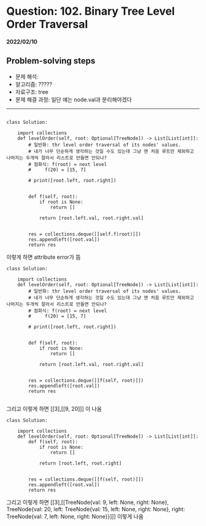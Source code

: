 # Question: 102. Binary Tree Level Order Traversal
#### 2022/02/10


## Problem-solving steps
* 문제 해석:
* 알고리즘: ?????
* 자료구조: tree
* 문제 해결 과정: 일단 얘는 node.val과 분리해야겠다



---


```python3

class Solution:
    
    import collections
    def levelOrder(self, root: Optional[TreeNode]) -> List[List[int]]:
        # 일반화: thr level order traversal of its nodes' values. 
        # 내가 너무 단순하게 생각하는 것일 수도 있는데 그냥 맨 처음 루트만 제외하고 나머지는 두개씩 잘라서 리스트로 만들면 안되나?
        # 점화식: f(root) = next level
        #     f(20) = [15, 7]
        
        # print([root.left, root.right])
        
        
        def f(self, root):
            if root is None:
                return []
            
            return [root.left.val, root.right.val]
        
        
        res = collections.deque([[self.f(root)]])
        res.appendleft([root.val])
        return res

```

이렇게 하면 attribute error가 뜸

```python3
class Solution:
    
    import collections
    def levelOrder(self, root: Optional[TreeNode]) -> List[List[int]]:
        # 일반화: thr level order traversal of its nodes' values. 
        # 내가 너무 단순하게 생각하는 것일 수도 있는데 그냥 맨 처음 루트만 제외하고 나머지는 두개씩 잘라서 리스트로 만들면 안되나?
        # 점화식: f(root) = next level
        #     f(20) = [15, 7]
        
        # print([root.left, root.right])
        
        
        def f(self, root):
            if root is None:
                return []
            
            return [root.left.val, root.right.val]
        
        
        res = collections.deque([[f(self, root)]])
        res.appendleft([root.val])
        return res
        
```

그리고 이렇게 하면 [[3],[[9, 20]]] 이 나옴  



```python3
class Solution:
    
    import collections
    def levelOrder(self, root: Optional[TreeNode]) -> List[List[int]]:
        def f(self, root):
            if root is None:
                return []
            
            return [root.left, root.right]
        
        
        res = collections.deque([[f(self, root)]])
        res.appendleft([root.val])
        return res

```

그리고 이렇게 하면 [[3],[[TreeNode{val: 9, left: None, right: None}, TreeNode{val: 20, left: TreeNode{val: 15, left: None, right: None}, right: TreeNode{val: 7, left: None, right: None}}]]]  이렇게 나옴  
